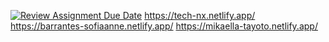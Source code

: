 [![Review Assignment Due Date](https://classroom.github.com/assets/deadline-readme-button-24ddc0f5d75046c5622901739e7c5dd533143b0c8e959d652212380cedb1ea36.svg)](https://classroom.github.com/a/xuHDKcOq)
https://tech-nx.netlify.app/
https://barrantes-sofiaanne.netlify.app/
https://mikaella-tayoto.netlify.app/

